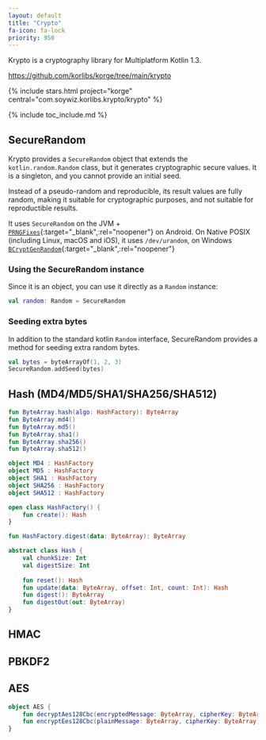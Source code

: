```yaml
---
layout: default
title: "Crypto"
fa-icon: fa-lock
priority: 950
---
```


Krypto is a cryptography library for Multiplatform Kotlin 1.3.

<https://github.com/korlibs/korge/tree/main/krypto>

{% include stars.html project="korge" central="com.soywiz.korlibs.krypto/krypto" %}

{% include toc_include.md %}

## SecureRandom

Krypto provides a `SecureRandom` object that extends the `kotlin.random.Random` class,
but it generates cryptographic secure values. It is a singleton, and you cannot provide an initial seed.

Instead of a pseudo-random and reproducible, its result values are fully random,
making it suitable for cryptographic purposes, and not suitable for reproductible results.

It uses `SecureRandom` on the JVM + [`PRNGFixes`](https://android-developers.googleblog.com/2013/08/some-securerandom-thoughts.html){:target="_blank",:rel="noopener"} on Android.
On Native POSIX (including Linux, macOS and iOS), it uses `/dev/urandom`, on Windows
[`BCryptGenRandom`](https://docs.microsoft.com/en-us/windows/desktop/api/bcrypt/nf-bcrypt-bcryptgenrandom){:target="_blank",:rel="noopener"}

### Using the SecureRandom instance

Since it is an object, you can use it directly as a `Random` instance:

```kotlin
val random: Random = SecureRandom
```

### Seeding extra bytes

In addition to the standard kotlin `Random` interface, SecureRandom provides a method for seeding extra random bytes.

```kotlin
val bytes = byteArrayOf(1, 2, 3)
SecureRandom.addSeed(bytes)
```

## Hash (MD4/MD5/SHA1/SHA256/SHA512)

```kotlin
fun ByteArray.hash(algo: HashFactory): ByteArray
fun ByteArray.md4()
fun ByteArray.md5()
fun ByteArray.sha1()
fun ByteArray.sha256()
fun ByteArray.sha512()

object MD4 : HashFactory
object MD5 : HashFactory
object SHA1 : HashFactory
object SHA256 : HashFactory
object SHA512 : HashFactory

open class HashFactory() {
    fun create(): Hash
}

fun HashFactory.digest(data: ByteArray): ByteArray

abstract class Hash {
    val chunkSize: Int
    val digestSize: Int
    
    fun reset(): Hash
    fun update(data: ByteArray, offset: Int, count: Int): Hash
    fun digest(): ByteArray
    fun digestOut(out: ByteArray)
}
```

## HMAC

## PBKDF2

## AES

```kotlin
object AES {
    fun decryptAes128Cbc(encryptedMessage: ByteArray, cipherKey: ByteArray): ByteArray
    fun encryptEes128Cbc(plainMessage: ByteArray, cipherKey: ByteArray): ByteArray
}
```
